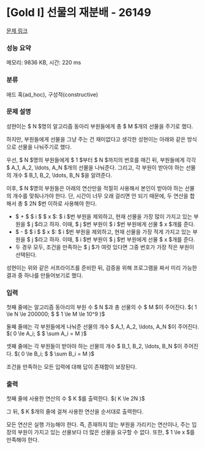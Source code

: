 # [Gold I] 선물의 재분배 - 26149 

[문제 링크](https://www.acmicpc.net/problem/26149) 

### 성능 요약

메모리: 9836 KB, 시간: 220 ms

### 분류

애드 혹(ad_hoc), 구성적(constructive)

### 문제 설명

<p>성현이는 $ N $명의 알고리즘 동아리 부원들에게 총 $ M $개의 선물을 주기로 했다.</p>

<p>하지만, 부원들에게 선물을 그냥 주는 건 재미없다고 생각한 성현이는 아래와 같은 방식으로 선물을 나눠주기로 했다.</p>

<p>우선, $ N $명의 부원들에게 $ 1 $부터 $ N $까지의 번호를 매긴 뒤, 부원들에게 각각 $ A_1, A_2, \ldots, A_N $개의 선물을 나눠준다. 그리고, 각 부원이 받아야 하는 선물의 개수 $ B_1, B_2, \ldots, B_N $을 알려준다.</p>

<p>이후, $ N $명의 부원들은 아래의 연산만을 적절히 사용해서 본인이 받아야 하는 선물의 개수를 맞춰나가야 한다. 단, 시간이 너무 오래 걸리면 안 되기 때문에, 두 연산을 합해서 총 $ 2N $번 이하로 사용해야 한다.</p>

<ul>
	<li>$ + $ $ i $ $ x $: $ i $번 부원을 제외하고, 현재 선물을 가장 많이 가지고 있는 부원을 $ j $라고 하자. 이때, $ j $번 부원이 $ i $번 부원에게 선물 $ x $개를 준다.</li>
	<li>$ - $ $ i $ $ x $: $ i $번 부원을 제외하고, 현재 선물을 가장 적게 가지고 있는 부원을 $ j $라고 하자. 이때, $ i $번 부원이 $ j $번 부원에게 선물 $ x $개를 준다.</li>
	<li>두 경우 모두, 조건을 만족하는 $ j $가 여럿 있다면 그중 번호가 가장 작은 부원이 선택된다.</li>
</ul>

<p>성현이는 위와 같은 서프라이즈를 준비한 뒤, 검증을 위해 프로그램을 짜서 미리 가능한 결과 중 하나를 만들어보기로 했다.</p>

### 입력 

 <p>첫째 줄에는 알고리즘 동아리의 부원 수 $ N $과 총 선물의 수 $ M $이 주어진다. $( 1 \le N \le 200000; $ $ 1 \le M \le 10^9 )$</p>

<p>둘째 줄에는 각 부원들에게 나눠준 선물의 개수 $ A_1, A_2, \ldots, A_N $이 주어진다. $( 0 \le A_i; $ $ \sum A_i = M )$</p>

<p>셋째 줄에는 각 부원들이 받아야 하는 선물의 개수 $ B_1, B_2, \ldots, B_N $이 주어진다. $( 0 \le B_i; $ $ \sum B_i = M )$</p>

<p>조건을 만족하는 모든 입력에 대해 답이 존재함이 보장된다.</p>

### 출력 

 <p>첫째 줄에 사용한 연산의 수 $ K $를 출력한다. $( K \le 2N )$</p>

<p>그 뒤, $ K $개의 줄에 걸쳐 사용한 연산을 순서대로 출력한다.</p>

<p>모든 연산은 실행 가능해야 한다. 즉, 존재하지 않는 부원을 가리키는 연산이나, 주는 입장의 부원이 가지고 있는 선물보다 더 많은 선물을 요구할 수 없다. 또한, $ 1 \le x $를 만족해야 한다.</p>

